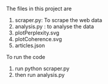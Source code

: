 The files in this project are
1. scraper.py: To scrape the web data
2. analysis.py : to analyse the data
3. plotPerplexity.svg
4. plotCoherence.svg
5. articles.json

To run the code 
1. run python scraper.py
2. then run analysis.py


